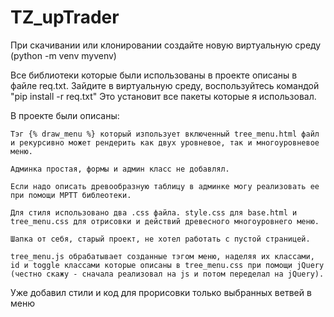 # TZ_upTrader

При скачивании или клонировании создайте новую виртуальную среду (python -m venv myvenv)

Все библиотеки которые были использованы в проекте описаны в файле req.txt. Зайдите в виртуальную среду, воспользуйтесь командой "pip install -r req.txt"
Это установит все пакеты которые я использовал.

В проекте были описаны:
  
    Тэг {% draw_menu %} который изпользует включенный tree_menu.html файл и рекурсивно может рендерить как двух уровневое, так и многоуровневое меню.
  
    Админка простая, формы и админ класс не добавлял.
  
    Если надо описать древообразную таблицу в админке могу реализовать ее при помощи MPTT библеотеки.
  
    Для стиля использовано два .css файла. style.css для base.html и tree_menu.css для отрисовки и действий древесного многоуровнего меню.
  
    Шапка от себя, старый проект, не хотел работать с пустой страницей.
  
    tree_menu.js обрабатывает созданные тэгом меню, наделяя их классами, id и toggle классами которые описаны в tree_menu.css при помощи jQuery (честно скажу - сначала реализовал на js и потом переделал на jQuery).

Уже добавил стили и код для прорисовки только выбранных ветвей в меню
